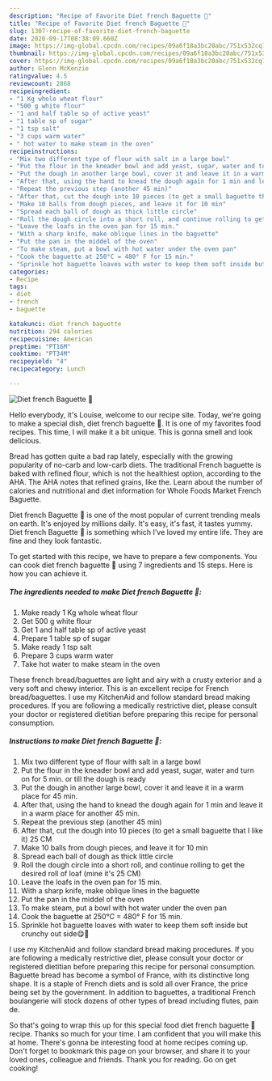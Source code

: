 ```yaml
---
description: "Recipe of Favorite Diet french Baguette 🥖"
title: "Recipe of Favorite Diet french Baguette 🥖"
slug: 1307-recipe-of-favorite-diet-french-baguette
date: 2020-09-17T08:38:09.660Z
image: https://img-global.cpcdn.com/recipes/09a6f18a3bc20abc/751x532cq70/diet-french-baguette-🥖-recipe-main-photo.jpg
thumbnail: https://img-global.cpcdn.com/recipes/09a6f18a3bc20abc/751x532cq70/diet-french-baguette-🥖-recipe-main-photo.jpg
cover: https://img-global.cpcdn.com/recipes/09a6f18a3bc20abc/751x532cq70/diet-french-baguette-🥖-recipe-main-photo.jpg
author: Glenn McKenzie
ratingvalue: 4.5
reviewcount: 2868
recipeingredient:
- "1 Kg whole wheat flour"
- "500 g white flour"
- "1 and half table sp of active yeast"
- "1 table sp of sugar"
- "1 tsp salt"
- "3 cups warm water"
- " hot water to make steam in the oven"
recipeinstructions:
- "Mix two different type of flour with salt in a large bowl"
- "Put the flour in the kneader bowl and add yeast, sugar, water and turn on for 5 min. or till the dough is ready"
- "Put the dough in another large bowl, cover it and leave it in a warm place for 45 min."
- "After that, using the hand to knead the dough again for 1 min and leave it in a warm place for another 45 min."
- "Repeat the previous step (another 45 min)"
- "After that, cut the dough into 10 pieces (to get a small baguette that I like it) 25 CM"
- "Make 10 balls from dough pieces, and leave it for 10 min"
- "Spread each ball of dough as thick little circle"
- "Roll the dough circle into a short roll, and continue rolling to get the desired roll of loaf (mine it&#39;s 25 CM)"
- "Leave the loafs in the oven pan for 15 min."
- "With a sharp knife, make oblique lines in the baguette"
- "Put the pan in the middel of the oven"
- "To make steam, put a bowl with hot water under the oven pan"
- "Cook the baguette at 250°C = 480° F for 15 min."
- "Sprinkle hot baguette loaves with water to keep them soft inside but crunchy out side😋🥖"
categories:
- Recipe
tags:
- diet
- french
- baguette

katakunci: diet french baguette 
nutrition: 294 calories
recipecuisine: American
preptime: "PT16M"
cooktime: "PT34M"
recipeyield: "4"
recipecategory: Lunch

---
```



![Diet french Baguette 🥖](https://img-global.cpcdn.com/recipes/09a6f18a3bc20abc/751x532cq70/diet-french-baguette-🥖-recipe-main-photo.jpg)

Hello everybody, it's Louise, welcome to our recipe site. Today, we're going to make a special dish, diet french baguette 🥖. It is one of my favorites food recipes. This time, I will make it a bit unique. This is gonna smell and look delicious.

Bread has gotten quite a bad rap lately, especially with the growing popularity of no-carb and low-carb diets. The traditional French baguette is baked with refined flour, which is not the healthiest option, according to the AHA. The AHA notes that refined grains, like the. Learn about the number of calories and nutritional and diet information for Whole Foods Market French Baguette.

Diet french Baguette 🥖 is one of the most popular of current trending meals on earth. It's enjoyed by millions daily. It's easy, it's fast, it tastes yummy. Diet french Baguette 🥖 is something which I've loved my entire life. They are fine and they look fantastic.


To get started with this recipe, we have to prepare a few components. You can cook diet french baguette 🥖 using 7 ingredients and 15 steps. Here is how you can achieve it.

<!--inarticleads1-->

##### The ingredients needed to make Diet french Baguette 🥖:

1. Make ready 1 Kg whole wheat flour
1. Get 500 g white flour
1. Get 1 and half table sp of active yeast
1. Prepare 1 table sp of sugar
1. Make ready 1 tsp salt
1. Prepare 3 cups warm water
1. Take  hot water to make steam in the oven


These french bread/baguettes are light and airy with a crusty exterior and a very soft and chewy interior. This is an excellent recipe for French bread/baguettes. I use my KitchenAid and follow standard bread making procedures. If you are following a medically restrictive diet, please consult your doctor or registered dietitian before preparing this recipe for personal consumption. 

<!--inarticleads2-->

##### Instructions to make Diet french Baguette 🥖:

1. Mix two different type of flour with salt in a large bowl
1. Put the flour in the kneader bowl and add yeast, sugar, water and turn on for 5 min. or till the dough is ready
1. Put the dough in another large bowl, cover it and leave it in a warm place for 45 min.
1. After that, using the hand to knead the dough again for 1 min and leave it in a warm place for another 45 min.
1. Repeat the previous step (another 45 min)
1. After that, cut the dough into 10 pieces (to get a small baguette that I like it) 25 CM
1. Make 10 balls from dough pieces, and leave it for 10 min
1. Spread each ball of dough as thick little circle
1. Roll the dough circle into a short roll, and continue rolling to get the desired roll of loaf (mine it&#39;s 25 CM)
1. Leave the loafs in the oven pan for 15 min.
1. With a sharp knife, make oblique lines in the baguette
1. Put the pan in the middel of the oven
1. To make steam, put a bowl with hot water under the oven pan
1. Cook the baguette at 250°C = 480° F for 15 min.
1. Sprinkle hot baguette loaves with water to keep them soft inside but crunchy out side😋🥖


I use my KitchenAid and follow standard bread making procedures. If you are following a medically restrictive diet, please consult your doctor or registered dietitian before preparing this recipe for personal consumption. Baguette bread has become a symbol of France, with its distinctive long shape. It is a staple of French diets and is sold all over France, the price being set by the government. In addition to baguettes, a traditional French boulangerie will stock dozens of other types of bread including flutes, pain de. 

So that's going to wrap this up for this special food diet french baguette 🥖 recipe. Thanks so much for your time. I am confident that you will make this at home. There's gonna be interesting food at home recipes coming up. Don't forget to bookmark this page on your browser, and share it to your loved ones, colleague and friends. Thank you for reading. Go on get cooking!
